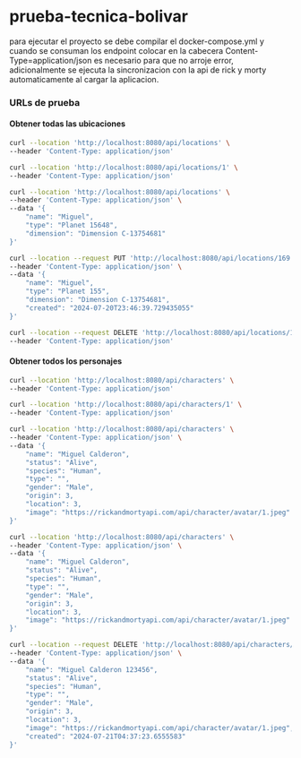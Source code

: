 # prueba-tecnica-bolivar

para ejecutar el proyecto se debe compilar el docker-compose.yml y cuando se consuman los endpoint colocar en la cabecera Content-Type=application/json es necesario para que no arroje error, adicionalmente se ejecuta la sincronizacion con la api de rick y morty automaticamente al cargar la aplicacion.

### URLs de prueba

#### Obtener todas las ubicaciones

```bash
curl --location 'http://localhost:8080/api/locations' \
--header 'Content-Type: application/json'
```
```bash
curl --location 'http://localhost:8080/api/locations/1' \
--header 'Content-Type: application/json'
```
```bash
curl --location 'http://localhost:8080/api/locations' \
--header 'Content-Type: application/json' \
--data '{
    "name": "Miguel",
    "type": "Planet 15648",
    "dimension": "Dimension C-13754681"
}'
```
```bash
curl --location --request PUT 'http://localhost:8080/api/locations/169' \
--header 'Content-Type: application/json' \
--data '{
    "name": "Miguel",
    "type": "Planet 155",
    "dimension": "Dimension C-13754681",
    "created": "2024-07-20T23:46:39.729435055"
}'
```
```bash
curl --location --request DELETE 'http://localhost:8080/api/locations/169' \
--header 'Content-Type: application/json'
```
#### Obtener todos los personajes
```bash
curl --location 'http://localhost:8080/api/characters' \
--header 'Content-Type: application/json'
```
```bash
curl --location 'http://localhost:8080/api/characters/1' \
--header 'Content-Type: application/json'
```
```bash
curl --location 'http://localhost:8080/api/characters' \
--header 'Content-Type: application/json' \
--data '{
    "name": "Miguel Calderon",
    "status": "Alive",
    "species": "Human",
    "type": "",
    "gender": "Male",
    "origin": 3,
    "location": 3,
    "image": "https://rickandmortyapi.com/api/character/avatar/1.jpeg"
}'
```
```bash
curl --location 'http://localhost:8080/api/characters' \
--header 'Content-Type: application/json' \
--data '{
    "name": "Miguel Calderon",
    "status": "Alive",
    "species": "Human",
    "type": "",
    "gender": "Male",
    "origin": 3,
    "location": 3,
    "image": "https://rickandmortyapi.com/api/character/avatar/1.jpeg"
}'
```
```bash
curl --location --request DELETE 'http://localhost:8080/api/characters/827' \
--header 'Content-Type: application/json' \
--data '{
    "name": "Miguel Calderon 123456",
    "status": "Alive",
    "species": "Human",
    "type": "",
    "gender": "Male",
    "origin": 3,
    "location": 3,
    "image": "https://rickandmortyapi.com/api/character/avatar/1.jpeg",
    "created": "2024-07-21T04:37:23.6555583"
}'
```
